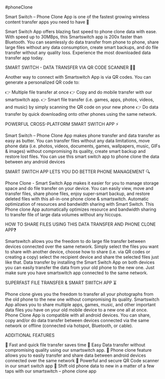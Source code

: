 #phoneClone

Smart Switch – Phone Clone App is one of the fastest growing wireless content transfer apps you need to have 💯

Smart Switch App offers blazing fast speed to phone clone data with ease. With speed up to 30MBps, this Smartswitch app is 200x faster than Bluetooth. You can seamlessly do data transfer from phone to phone, share large files without any data consumption, create smart backups, and do file transfer without any quality loss. Experience the most downloaded data transfer app today.

SMART SWITCH - DATA TRANSFER VIA QR CODE SCANNER 📱📲

Another way to connect with Smartswitch App is via QR codes. You can generate a personalized QR code to:

👉 Multiple file transfer at once
👉 Copy and do mobile transfer with our smartswitch app.
👉 Smart file transfer (i.e. games, apps, photos, videos, and music) by simply scanning the QR code on your new phone
👉 Do data transfer by quick downloading onto other phones using the same network.

POWERFUL CROSS-PLATFORM SMART SWITCH APP ⚡️

Smart Switch – Phone Clone App makes phone transfer and data transfer as easy as butter. You can transfer files without any data limitations, move phone data (i.e. photos, videos, documents, games, wallpapers, music, GIFs & images) without compromising its quality, create smart backup and restore lost files. You can use this smart switch app to phone clone the data between any android devices

SMART SWITCH APP LETS YOU DO BETTER PHONE MANAGEMENT 🔍

Phone Clone - Smart Switch App makes it easier for you to manage storage space and do file transfer on your device. You can easily view, move and transfer files, share phone files, enjoy super-smart backup, and restore deleted files with this all-in-one phone clone & smartswitch. Automatic optimization of resources and bandwidth sharing with Smart Switch. This Phone clone App automatically optimizes resource and bandwidth sharing to transfer file of large data volumes without any hiccups.

HOW TO SHARE FILES USING THIS DATA TRANSFER AND PHONE CLONE APP❓

Smartswitch allows you the freedom to do large file transfer between devices connected over the same network. Simply select the files you want to share with another device, choose how to share (i.e. via QR codes or creating a copy) select the recipient device and share the selected files just like that. Data transfer by installing the Smart Switch App on both devices you can easily transfer the data from your old phone to the new one. Just make sure you have smartswitch app connected to the same network.

SUPERFAST FILE TRANSFER & SMART SWITCH APP ⏳

Phone clone gives you the freedom to transfer all your photographs from the old phone to the new one without compromising its quality. Smartswitch App allows you to share multiple apps, games, music, and other important data files you have on your old mobile device to a new one all at once. Phone Clone App is compatible with all android devices. You can share, copy and/or do data transfer between devices connected via the same network or offline (connected via hotspot, Bluetooth, or cable).

ADDITIONAL FEATURES


🔴 Fast and quick file transfer saves time
🔴 Easy Data transfer without compromising quality using our smartswitch app.
🔴 Phone clone feature allows you to easily transfer and share data between android devices connected over the same network
🔴 Powerful and secure QR Code scanner in our smart switch app
🔴 Shift old phone data to new in a matter of a few taps with our smartswitch – phone clone app
